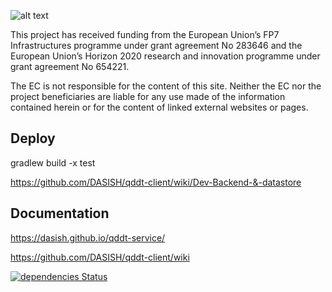 ![alt text](../../../qddt-client/wiki/images/seriss-logo.jpg)


This project has received funding from   the European Union’s FP7 Infrastructures programme under grant agreement No 283646  and the European Union’s Horizon 2020 research and innovation programme under grant agreement No 654221.

The EC is not responsible for the content of this site. Neither the EC nor the project beneficiaries are liable for any use made of the information contained herein or for the content of linked external websites or pages.


Deploy
-------

gradlew build -x test

https://github.com/DASISH/qddt-client/wiki/Dev-Backend-&-datastore

Documentation
-------------
https://dasish.github.io/qddt-service/

https://github.com/DASISH/qddt-client/wiki


[![dependencies Status](https://david-dm.org/DASISH/qddt-service/status.svg)](https://david-dm.org/DASISH/qddt-service)
